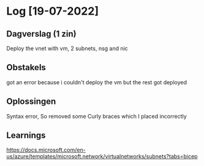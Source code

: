 # Log [19-07-2022]

## Dagverslag (1 zin)
  
Deploy the  vnet with vm, 2 subnets, nsg and nic
## Obstakels

got an error because i couldn't deploy the vm but the rest got deployed
## Oplossingen

Syntax error, So removed some Curly braces which I placed incorrectly

## Learnings

https://docs.microsoft.com/en-us/azure/templates/microsoft.network/virtualnetworks/subnets?tabs=bicep
